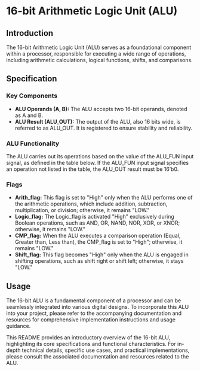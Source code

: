 # 16-bit Arithmetic Logic Unit (ALU)

## Introduction

The 16-bit Arithmetic Logic Unit (ALU) serves as a foundational component within a processor, responsible for executing a wide range of operations, including arithmetic calculations, logical functions, shifts, and comparisons.

## Specification

### Key Components

- **ALU Operands (A, B):** The ALU accepts two 16-bit operands, denoted as A and B.
- **ALU Result (ALU_OUT):** The output of the ALU, also 16 bits wide, is referred to as ALU_OUT. It is registered to ensure stability and reliability.

### ALU Functionality

The ALU carries out its operations based on the value of the ALU_FUN input signal, as defined in the table below. If the ALU_FUN input signal specifies an operation not listed in the table, the ALU_OUT result must be 16’b0.

### Flags

- **Arith_flag:** This flag is set to "High" only when the ALU performs one of the arithmetic operations, which include addition, subtraction, multiplication, or division; otherwise, it remains "LOW."
- **Logic_flag:** The Logic_flag is activated "High" exclusively during Boolean operations, such as AND, OR, NAND, NOR, XOR, or XNOR; otherwise, it remains "LOW."
- **CMP_flag:** When the ALU executes a comparison operation (Equal, Greater than, Less than), the CMP_flag is set to "High"; otherwise, it remains "LOW."
- **Shift_flag:** This flag becomes "High" only when the ALU is engaged in shifting operations, such as shift right or shift left; otherwise, it stays "LOW."

## Usage

The 16-bit ALU is a fundamental component of a processor and can be seamlessly integrated into various digital designs. To incorporate this ALU into your project, please refer to the accompanying documentation and resources for comprehensive implementation instructions and usage guidance.

This README provides an introductory overview of the 16-bit ALU, highlighting its core specifications and functional characteristics. For in-depth technical details, specific use cases, and practical implementations, please consult the associated documentation and resources related to the ALU.

